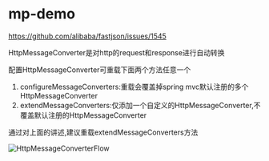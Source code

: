 # mp-demo

 https://github.com/alibaba/fastjson/issues/1545

HttpMessageConverter是对http的request和response进行自动转换      

配置HttpMessageConverter可重载下面两个方法任意一个     
 1. configureMessageConverters:重载会覆盖掉spring mvc默认注册的多个HttpMessageConverter
 2. extendMessageConverters:仅添加一个自定义的HttpMessageConverter,不覆盖默认注册的HttpMessageConverter

通过对上面的讲述,建议重载extendMessageConverters方法

![HttpMessageConverterFlow](http://images2017.cnblogs.com/blog/280044/201710/280044-20171025172732723-591727836.jpg)
